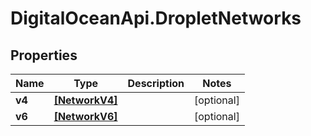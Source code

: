 # DigitalOceanApi.DropletNetworks

## Properties
Name | Type | Description | Notes
------------ | ------------- | ------------- | -------------
**v4** | [**[NetworkV4]**](NetworkV4.md) |  | [optional] 
**v6** | [**[NetworkV6]**](NetworkV6.md) |  | [optional] 
